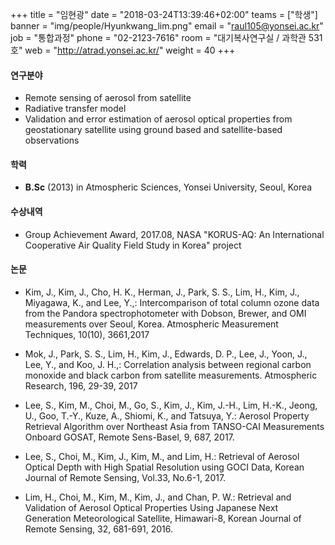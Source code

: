 +++
title = "임현광"
date = "2018-03-24T13:39:46+02:00"
teams = ["학생"]
banner = "img/people/Hyunkwang_lim.png"
email = "raul105@yonsei.ac.kr"
job = "통합과정"
phone = "02-2123-7616"
room = "대기복사연구실 / 과학관 531호"
web = "http://atrad.yonsei.ac.kr/"
weight = 40
+++

#### 연구분야
+ Remote sensing of aerosol from satellite
+ Radiative transfer model
+ Validation and error estimation of aerosol optical properties from geostationary satellite using ground based and satellite-based observations

#### 학력
 + **B.Sc** (2013) in Atmospheric Sciences, Yonsei University, Seoul, Korea

#### 수상내역
 + Group Achievement Award, 2017.08, NASA "KORUS-AQ: An International Cooperative Air Quality Field Study in Korea" project


#### 논문
+ Kim, J., Kim, J., Cho, H. K., Herman, J., Park, S. S., Lim, H., Kim, J., Miyagawa, K., and Lee, Y.,: Intercomparison of total column ozone data from the Pandora spectrophotometer with Dobson, Brewer, and OMI measurements over Seoul, Korea. Atmospheric Measurement Techniques, 10(10), 3661,2017

+ Mok, J., Park, S. S., Lim, H., Kim, J., Edwards, D. P., Lee, J., Yoon, J., Lee, Y., and Koo, J. H.,: Correlation analysis between regional carbon monoxide and black carbon from satellite measurements. Atmospheric Research, 196, 29-39, 2017

+ Lee, S., Kim, M., Choi, M., Go, S., Kim, J., Kim, J.-H., Lim, H.-K., Jeong, U., Goo, T.-Y., Kuze, A., Shiomi, K., and Tatsuya, Y.: Aerosol Property Retrieval Algorithm over Northeast Asia from TANSO-CAI Measurements Onboard GOSAT, Remote Sens-Basel, 9, 687, 2017.

+ Lee, S., Choi, M., Kim, J., Kim, M., and Lim, H.: Retrieval of Aerosol Optical Depth with High Spatial Resolution using GOCI Data, Korean Journal of Remote Sensing, Vol.33, No.6-1, 2017.

+ Lim, H., Choi, M., Kim, M., Kim, J., and Chan, P. W.: Retrieval and Validation of Aerosol Optical Properties Using Japanese Next Generation Meteorological Satellite, Himawari-8, Korean Journal of Remote Sensing, 32, 681-691, 2016.
